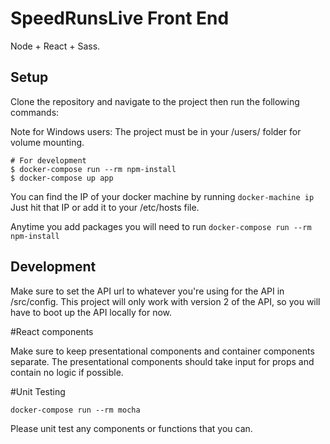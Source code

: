 SpeedRunsLive Front End
=======================

Node + React + Sass.

Setup
-----

Clone the repository and navigate to the project then run the following commands:

Note for Windows users: The project must be in your /users/ folder for volume mounting.

```Shell
# For development
$ docker-compose run --rm npm-install
$ docker-compose up app
```

You can find the IP of your docker machine by running `docker-machine ip`
Just hit that IP or add it to your /etc/hosts file.

Anytime you add packages you will need to run `docker-compose run --rm npm-install`

Development
-----------

Make sure to set the API url to whatever you're using for the API in /src/config. This project will only work with version 2 of the API, so you will have to boot up the API locally for now.

#React components

Make sure to keep presentational components and container components separate. The presentational components should take input for props and contain no logic if possible.

#Unit Testing

`docker-compose run --rm mocha`

Please unit test any components or functions that you can.